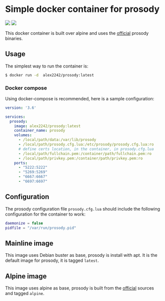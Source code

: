 # Simple docker container for prosody

[![](https://images.microbadger.com/badges/image/alex2242/prosody:alpine.svg)](https://microbadger.com/images/alex2242/prosody:alpine) [![](https://images.microbadger.com/badges/version/alex2242/prosody:alpine.svg)](https://microbadger.com/images/alex2242/prosody:alpine)

This docker container is built over alpine and uses the
[official](https://prosody.im) prosody binaries.

## Usage

The simplest way to run the container is:

```bash
$ docker run -d  alex2242/prosody:latest
```

### Docker compose

Using docker-compose is recommended, here is a sample configuration:

```yaml
version: '3.6'

services:
  prosody:
    image: alex2242/prosody:latest
    container_name: prosody
    volumes:
      - /local/path/data:/var/lib/prosody
      - /local/path/prosody.cfg.lua:/etc/prosody/prosody.cfg.lua:ro
      # define certs location, in the container, in prosody.cfg.lua
      - /local/path/fullchain.pem:/container/path/fullchain.pem:ro
      - /local/path/privkey.pem:/container/path/privkey.pem:ro
    ports:
      - "5222:5222"
      - "5269:5269"
      - "6667:6667"
      - "6697:6697"
```

## Configuration

The prosody configuration file `prosody.cfg.lua` should include the following
configuration for the container to work:

```lua
daemonize = false
pidfile = "/var/run/prosody.pid"
```

## Mainline image

This image uses Debian buster as base, prosody is install with apt.
It is the default image for prosody, it is tagged `latest`.

## Alpine image

This image uses alpine as base, prosody is built from the
[official](https://prosody.im) sources and tagged `alpine`.
